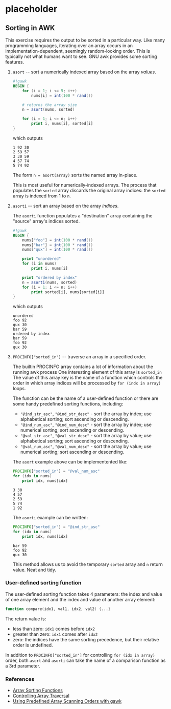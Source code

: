 # placeholder

## Sorting in AWK

This exercise requires the output to be sorted in a particular way.
Like many programming languages, iterating over an array occurs in an implementation-dependent, seemingly random-looking order.
This is typically not what humans want to see. 
GNU awk provides some sorting features.

1. `asort` -- sort a numerically indexed array based on the array _values_.

    ```awk
    #!gawk 
    BEGIN {
        for (i = 1; i <= 5; i++)
            nums[i] = int(100 * rand())

        # returns the array size
        n = asort(nums, sorted)

        for (i = 1; i <= n; i++)
            print i, nums[i], sorted[i]
    }
    ```
    which outputs
    ```none
    1 92 30
    2 59 57
    3 30 59
    4 57 74
    5 74 92
    ```

    The form `n = asort(array)` sorts the named array in-place.

    This is most useful for numerically-indexed arrays.
    The process that populates the `sorted` array discards the original array indices:
    the `sorted` array is indexed from 1 to `n`.

1. `asorti` -- sort an array based on the array _indices_.

    The `asorti` function populates a "destination" array containing the "source" array's indices sorted.

    ```awk
    #!gawk
    BEGIN {
        nums["foo"] = int(100 * rand())
        nums["bar"] = int(100 * rand())
        nums["qux"] = int(100 * rand())

        print "unordered"
        for (i in nums)
            print i, nums[i]

        print "ordered by index"
        n = asorti(nums, sorted)
        for (i = 1; i <= n; i++)
            print sorted[i], nums[sorted[i]]
    }
    ```
    which outputs
    ```none
    unordered
    foo 92
    qux 30
    bar 59
    ordered by index
    bar 59
    foo 92
    qux 30
    ```

1. `PROCINFO["sorted_in"]` -- traverse an array in a specified order.

    The builtin PROCINFO array contains a lot of information about the running awk process
    One interesting element of this array is `sorted_in`
    The value of this array key is the name of a function which controls the order in which array indices will be processed by `for (indx in array)` loops.

    The function can be the name of a user-defined function or there are some handy predefined sorting functions, including:

    * `"@ind_str_asc"`, `"@ind_str_desc"` - sort the array by index; use
      alphabetical sorting; sort ascending or descending.
    * `"@ind_num_asc"`, `"@ind_num_desc"` - sort the array by index; use
      numerical sorting; sort ascending or descending.
    * `"@val_str_asc"`, `"@val_str_desc"` - sort the array by value; use
      alphabetical sorting; sort ascending or descending.
    * `"@val_num_asc"`, `"@val_num_desc"` - sort the array by value; use
      numerical sorting; sort ascending or descending.

    The `asort` example above can be implementented like:
    ```awk
    PROCINFO["sorted_in"] = "@val_num_asc"
    for (idx in nums)
        print idx, nums[idx]
    ```
    ```none
    3 30
    4 57
    2 59
    5 74
    1 92
    ```

    The `asorti` example can be written:
    ```awk
    PROCINFO["sorted_in"] = "@ind_str_asc"
    for (idx in nums)
        print idx, nums[idx]
    ```
    ```none
    bar 59
    foo 92
    qux 30
    ```

    This method allows us to avoid the temporary `sorted` array and `n` return value.
    Neat and tidy.

### User-defined sorting function

The user-defined sorting function takes 4 parameters:
the index and value of one array element and the index and value of another array element:
```awk
function compare(idx1, val1, idx2, val2) {...}
```
The return value is:
* less than zero: `idx1` comes before `idx2`
* greater than zero: `idx1` comes after `idx2`
* zero: the indices have the same sorting precedence, but their relative order is undefined.

In addition to `PROCINFO["sorted_in"]` for controlling `for (idx in array)` order,
both `asort` and `asorti` can take the name of a comparison function as a 3rd parameter.



### References

- [Array Sorting Functions](https://www.gnu.org/software/gawk/manual/html_node/Array-Sorting-Functions.html)
- [Controlling Array Traversal](https://www.gnu.org/software/gawk/manual/html_node/Controlling-Array-Traversal.html)
- [Using Predefined Array Scanning Orders with gawk](https://www.gnu.org/software/gawk/manual/html_node/Controlling-Scanning.html)  

